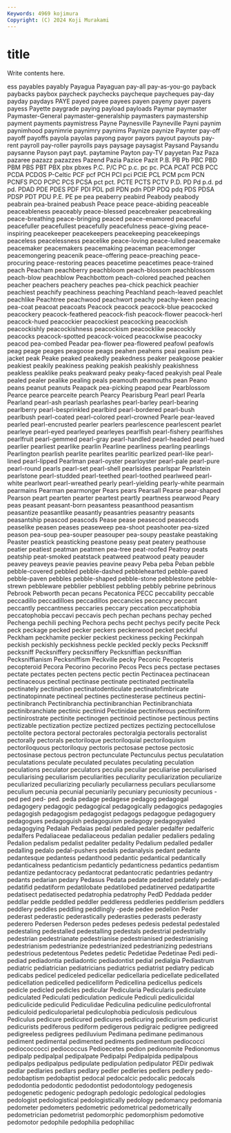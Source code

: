 ```yaml
---
Keywords: 4969 kojimura
Copyright: (C) 2024 Koji Murakami
---
```


# title

Write contents here.



ess payables payably Payagua Payaguan
pay-all pay-as-you-go payback paybacks paybox paycheck paychecks paycheque paycheques pay-day
payday paydays PAYE payed payee payees payen payeny payer payers
payess Payette paygrade paying payload payloads Paymar paymaster Paymaster-General paymaster-generalship
paymasters paymastership payment payments paymistress Payne Paynesville Payneville Payni paynim
paynimhood paynimrie paynimry paynims Paynize paynize Paynter pay-off payoff payoffs
payola payolas payong payor payors payout payouts pay-rent payroll pay-roller
payrolls pays paysage paysagist Paysand Paysandu paysanne Payson payt payt.
paytamine Payton pay-TV payyetan Paz Paza pazaree pazazz pazazzes Pazend
Pazia Pazice Pazit P.B. PB Pb PBC PBD PBM PBS
PBT PBX pbx pbxes P.C. P/C PC p.c. pc pc.
PCA PCAT PCB PCC PCDA PCDOS P-Celtic PCF pcf PCH
PCI pci PCIE PCL PCM pcm PCN PCNFS PCO PCPC
PCS PCSA pct pct. PCTE PCTS PCTV P.D. PD Pd
p.d. pd pd. PDAD PDE PDES PDF PDI PDL pdl
PDN pdn PDP PDQ pdq PDS PDSA PDSP PDT PDU
P.E. PE pe pea peaberry peabird Peabody peabody peabrain pea-brained
peabush Peace peace peace-abiding peaceable peaceableness peaceably peace-blessed peacebreaker peacebreaking
peace-breathing peace-bringing peaced peace-enamored peaceful peacefuller peacefullest peacefully peacefulness peace-giving
peace-inspiring peacekeeper peacekeepers peacekeeping peacekeepings peaceless peacelessness peacelike peace-loving peace-lulled
peacemake peacemaker peacemakers peacemaking peaceman peacemonger peacemongering peacenik peace-offering peace-preaching
peace-procuring peace-restoring peaces peacetime peacetimes peace-trained peach Peacham peachberry peachbloom
peach-blossom peachblossom peach-blow peachblow Peachbottom peach-colored peached peachen peacher peachers
peachery peaches pea-chick peachick peachier peachiest peachify peachiness peaching Peachland
peach-leaved peachlet peachlike Peachtree peachwood peachwort peachy peachy-keen peacing pea-coat
peacoat peacoats Peacock peacock peacock-blue peacocked peacockery peacock-feathered peacock-fish peacock-flower
peacock-herl peacock-hued peacockier peacockiest peacocking peacockish peacockishly peacockishness peacockism peacocklike
peacockly peacocks peacock-spotted peacock-voiced peacockwise peacocky peacod pea-combed Peadar pea-flower
pea-flowered peafowl peafowls peag peage peages peagoose peags peahen peahens
peai peaiism pea-jacket peak Peake peaked peakedly peakedness peaker peakgoose
peakier peakiest peakily peakiness peaking peakish peakishly peakishness peakless peaklike
peaks peakward peaky peaky-faced peakyish peal Peale pealed pealer pealike
pealing peals peamouth peamouths pean Peano peans peanut peanuts Peapack
pea-picking peapod pear Pearblossom Pearce pearce pearceite pearch Pearcy Pearisburg
Pearl pearl Pearla Pearland pearl-ash pearlash pearlashes pearl-barley pearl-bearing pearlberry
pearl-besprinkled pearlbird pearl-bordered pearl-bush pearlbush pearl-coated pearl-colored pearl-crowned Pearle pear-leaved
pearled pearl-encrusted pearler pearlers pearlescence pearlescent pearlet pearleye pearl-eyed pearleyed
pearleyes pearlfish pearl-fishery pearlfishes pearlfruit pearl-gemmed pearl-gray pearl-handled pearl-headed pearl-hued
pearlier pearliest pearlike pearlin Pearline pearliness pearling pearlings Pearlington pearlish
pearlite pearlites pearlitic pearlized pearl-like pearl-lined pearl-lipped Pearlman pearl-oyster pearloyster
pearl-pale pearl-pure pearl-round pearls pearl-set pearl-shell pearlsides pearlspar Pearlstein pearlstone
pearl-studded pearl-teethed pearl-toothed pearlweed pearl-white pearlwort pearl-wreathed pearly pearl-yielding pearly-white
pearmain pearmains Pearman pearmonger Pears pears Pearsall Pearse pear-shaped Pearson
peart pearten pearter peartest peartly peartness pearwood Peary peas peasant
peasant-born peasantess peasanthood peasantism peasantize peasantlike peasantly peasantries peasantry peasants
peasantship peascod peascods Pease pease peasecod peasecods peaselike peasen peases
peaseweep pea-shoot peashooter pea-sized peason pea-soup pea-souper peasouper pea-soupy peastake
peastaking Peaster peastick peasticking peastone peasy peat peatery peathouse peatier
peatiest peatman peatmen pea-tree peat-roofed Peatroy peats peatship peat-smoked peatstack
peatweed peatwood peaty peauder peavey peaveys peavie peavies peavine peavy
Peba peba Peban pebble pebble-covered pebbled pebble-dashed pebblehearted pebble-paved pebble-paven
pebbles pebble-shaped pebble-stone pebblestone pebble-strewn pebbleware pebblier pebbliest pebbling pebbly
pebrine pebrinous Pebrook Pebworth pecan pecans Pecatonica PECC peccability peccable
peccadillo peccadilloes peccadillos peccancies peccancy peccant peccantly peccantness peccaries peccary
peccation peccatiphobia peccatophobia peccavi peccavis pech pechan pechans pechay peched
Pechenga pechili peching Pechora pechs pecht pechys pecify pecite Peck
peck peckage pecked pecker peckers peckerwood pecket peckful Peckham peckhamite
peckier peckiest peckiness pecking Peckinpah peckish peckishly peckishness peckle peckled
peckly pecks Pecksniff pecksniff Pecksniffery pecksniffery Pecksniffian pecksniffian Pecksniffianism Pecksniffism
Peckville pecky Peconic Pecopteris pecopteroid Pecora Pecorino pecorino Pecos Pecs
pecs pectase pectases pectate pectates pecten pectens pectic pectin Pectinacea
pectinacean pectinaceous pectinal pectinase pectinate pectinated pectinatella pectinately pectination pectinatodenticulate
pectinatofimbricate pectinatopinnate pectineal pectines pectinesterase pectineus pectini- pectinibranch Pectinibranchia pectinibranchian
Pectinibranchiata pectinibranchiate pectinic pectinid Pectinidae pectiniferous pectiniform pectinirostrate pectinite pectinogen
pectinoid pectinose pectinous pectins pectizable pectization pectize pectized pectizes pectizing
pectocellulose pectolite pectora pectoral pectorales pectoralgia pectoralis pectoralist pectorally pectorals
pectoriloque pectoriloquial pectoriloquism pectoriloquous pectoriloquy pectoris pectosase pectose pectosic pectosinase
pectous pectron pectunculate Pectunculus pectus peculatation peculatations peculate peculated peculates
peculating peculation peculations peculator peculators peculia peculiar peculiarise peculiarised peculiarising
peculiarism peculiarities peculiarity peculiarization peculiarize peculiarized peculiarizing peculiarly peculiarness peculiars
peculiarsome peculium pecunia pecunial pecuniarily pecuniary pecuniosity pecunious -ped ped
ped- ped. peda pedage pedagese pedagog pedagogal pedagogery pedagogic pedagogical
pedagogically pedagogics pedagogies pedagogish pedagogism pedagogist pedagogs pedagogue pedagoguery pedagogues
pedagoguish pedagoguism pedagogy pedagogyaled pedagogying Pedaiah Pedaias pedal pedaled pedaler
pedalfer pedalferic pedalfers Pedaliaceae pedaliaceous pedalian pedalier pedaliers pedaling Pedalion
pedalism pedalist pedaliter pedality Pedalium pedalled pedaller pedalling pedalo pedal-pushers
pedals pedanalysis pedant pedante pedantesque pedantess pedanthood pedantic pedantical pedantically
pedanticalness pedanticism pedanticly pedanticness pedantics pedantism pedantize pedantocracy pedantocrat pedantocratic
pedantries pedantry pedants pedarian pedary Pedasus Pedata pedate pedated pedately
pedati- pedatifid pedatiform pedatilobate pedatilobed pedatinerved pedatipartite pedatisect pedatisected pedatrophia
pedatrophy PedD Peddada pedder peddlar peddle peddled peddler peddleress peddleries
peddlerism peddlers peddlery peddles peddling peddlingly -pede pedee pedelion Peder
pederast pederastic pederastically pederasties pederasts pederasty pederero Pedersen Pederson pedes
pedeses pedesis pedestal pedestaled pedestaling pedestalled pedestalling pedestals pedestrial pedestrially
pedestrian pedestrianate pedestrianise pedestrianised pedestrianising pedestrianism pedestrianize pedestrianized pedestrianizing pedestrians
pedestrious pedetentous Pedetes pedetic Pedetidae Pedetinae Pedi pedi- pediad pediadontia
pediadontic pediadontist pedial pedialgia Pediastrum pediatric pediatrician pediatricians pediatrics pediatrist
pediatry pedicab pedicabs pedicel pediceled pedicellar pedicellaria pedicellate pedicellated pedicellation
pedicelled pedicelliform Pedicellina pedicellus pedicels pedicle pedicled pedicles pedicular Pedicularia
Pedicularis pediculate pediculated Pediculati pediculation pedicule Pediculi pediculicidal pediculicide pediculid
Pediculidae Pediculina pediculine pediculofrontal pediculoid pediculoparietal pediculophobia pediculosis pediculous Pediculus
pedicure pedicured pedicures pedicuring pedicurism pedicurist pedicurists pediferous pediform pedigerous
pedigraic pedigree pedigreed pedigreeless pedigrees pediluvium Pedimana pedimane pedimanous pediment
pedimental pedimented pediments pedimentum pediococci pediococcocci pediococcus Pedioecetes pedion pedionomite
Pedionomus pedipalp pedipalpal pedipalpate Pedipalpi Pedipalpida pedipalpous pedipalps pedipalpus pedipulate
pedipulation pedipulator PEDir pediwak pedlar pedlaries pedlars pedlary pedler pedleries
pedlers pedlery pedo- pedobaptism pedobaptist pedocal pedocalcic pedocalic pedocals pedodontia
pedodontic pedodontist pedodontology pedogenesis pedogenetic pedogenic pedograph pedologic pedological pedologies
pedologist pedologistical pedologistically pedology pedomancy pedomania pedometer pedometers pedometric pedometrical
pedometrically pedometrician pedometrist pedomorphic pedomorphism pedomotive pedomotor pedophile pedophilia pedophiliac
